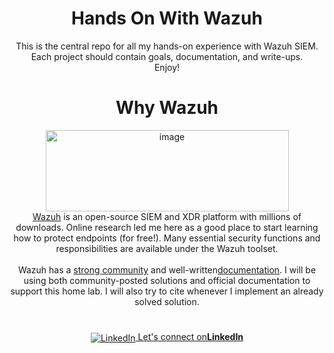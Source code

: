 


<div align="center">
                                                                                                                                                                                                                      
<h1> Hands On With Wazuh </h1>
This is the central repo for all my hands-on experience with Wazuh SIEM. Each project should contain goals, documentation, and write-ups.
<br>
Enjoy!

<h1> Why Wazuh</h1>
<img width="389" height="130" alt="image" src="https://github.com/user-attachments/assets/77276f6e-1a98-4748-b027-857ee76f43c6" />  
<br>
<a href="https://wazuh.com/">Wazuh</a> is an open-source SIEM and XDR platform with millions of downloads. Online research led me here as a good place to start learning how to protect endpoints (for free!). Many essential security functions and responsibilities are available under the Wazuh toolset.

<br>
<br>
Wazuh has a <a href="https://www.reddit.com/r/Wazuh/">strong community</a> and well-written<a href="https://documentation.wazuh.com/current/index.html">documentation</a>. I will be using both community-posted solutions and official documentation to support this home lab. I will also try to cite whenever I implement an already solved solution.

</div>

<h1></h1>
<p align="center">
  <a href="https://www.linkedin.com/in/jacobbria" target="_blank">
    <img src="https://cdn-icons-png.flaticon.com/24/174/174857.png" alt="LinkedIn" style="vertical-align:middle" />
     Let's connect on<strong>LinkedIn</strong>
  </a>
</p>
